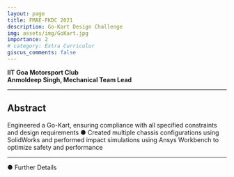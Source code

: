 ```yaml
---
layout: page
title: FMAE-FKDC 2021
description: Go-Kart Design Challenge
img: assets/img/GoKart.jpg
importance: 2
# category: Extra Curriculur
giscus_comments: false
---
```


**IIT Goa Motorsport Club**  
**Anmoldeep Singh, Mechanical Team Lead** 

---

## **Abstract**

Engineered a Go-Kart, ensuring compliance with all specified constraints and
design requirements
● Created multiple chassis configurations using SolidWorks and performed impact
simulations using Ansys Workbench to optimize safety and performance

---

● Further Details